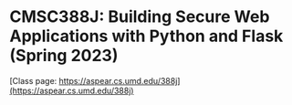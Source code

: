 # CMSC388J: Building Secure Web Applications with Python and Flask (Spring 2023)

[Class page: https://aspear.cs.umd.edu/388j](https://aspear.cs.umd.edu/388j)
